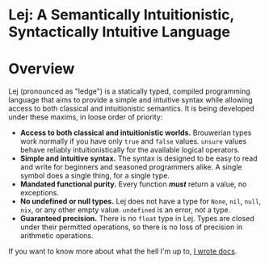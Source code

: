 # **Lej**: A Semantically Intuitionistic, Syntactically Intuitive Language

# **Overview**
Lej (pronounced as "ledge") is a statically typed, compiled programming language that aims to provide a simple and intuitive syntax while allowing access to both classical and intuitionistic semantics. It is being developed under these maxims, in loose order of priority:

- **Access to both classical and intuitionistic worlds.** Brouwerian types work normally if you have only `true` and `false` values. `unsure` values behave reliably intuitionistically for the available logical operators.
- **Simple and intuitive syntax.** The syntax is designed to be easy to read and write for beginners and seasoned programmers alike. A single symbol does a single thing, for a single type.
- **Mandated functional purity.** Every function **_must_** return a value, no exceptions.
- **No undefined or null types.** Lej does not have a type for `None`, `nil`, `null`, `nix`, or any other empty value. `undefined` is an error, not a type.
- **Guaranteed precision.** There is no `float` type in Lej. Types are closed under their permitted operations, so there is no loss of precision in arithmetic operations.

If you want to know more about what the hell I'm up to, [I wrote docs](docs/README.md).